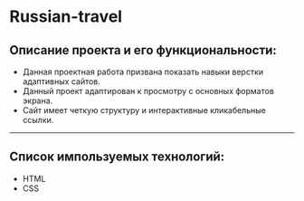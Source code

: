 # Russian-travel
## Описание проекта и его функциональности:
- Данная проектная работа призвана показать навыки верстки адаптивных сайтов.
- Данный проект адаптирован к просмотру с основных форматов экрана.
- Сайт имеет четкую структуру и интерактивные кликабельные ссылки. 
___

## Список импользуемых технологий:
- HTML
- CSS
